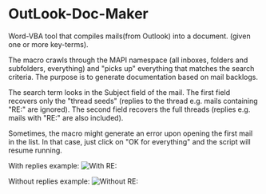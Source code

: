 # OutLook-Doc-Maker
Word-VBA tool that compiles mails(from Outlook) into a document. (given one or more key-terms).

  The macro crawls through the MAPI namespace (all inboxes, folders and subfolders, everything) and "picks up" 
everything that matches the search criteria. The purpose is to generate documentation based on mail backlogs.

  The search term looks in the Subject field of the mail. The first field recovers only the "thread seeds"
(replies to the thread e.g. mails containing "RE:" are ignored). The second field recovers the full threads 
(replies e.g. mails with "RE:" are also included).

  Sometimes, the macro might generate an error upon opening the first mail in the list.
In that case, just click on "OK for everything" and the script will resume running.

With replies example:
![With RE:](https://user-images.githubusercontent.com/17041548/68474143-57eaa200-022d-11ea-8ec1-9d7eff38c5ce.jpg)

Without replies example:
![Without RE:](https://user-images.githubusercontent.com/17041548/68474227-84062300-022d-11ea-943b-96ada94232b9.jpg)

